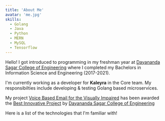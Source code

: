 ```yaml
---
title: 'About Me'
avatar: 'me.jpg'
skills:
  - Golang
  - Java
  - Python
  - MERN
  - MySQL
  - Tensorflow
---
```


Hello! I got introduced to programming in my freshman year at [Dayananda Sagar College of Engineering](https://www.dsce.edu.in/) where I completed my Bachelors in Information Science and Engineering (2017-2021).

I'm currently working as a developer for **Kaleyra** in the Core team. My responsibilties include developing & testing Golang based microservices.

My project [Voice Based Email for the Visually Impaired](https://github.com/viram-jain/VoiceBasedEmail) has been awarded the [Best Innovative Project](https://drive.google.com/file/d/1IKBYSgFlfV69KLNOmYR3QIo7Yyh82b7p/view?usp=sharing) by [Dayananda Sagar College of Engineering](https://www.dsce.edu.in/)

Here is a list of the technologies that I'm familiar with!
